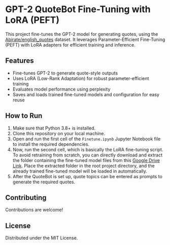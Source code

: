 # GPT-2 QuoteBot Fine-Tuning with LoRA (PEFT)
 
This project fine-tunes the GPT-2 model for generating quotes, using the [Abirate/english_quotes](https://huggingface.co/datasets/Abirate/english_quotes) dataset. It leverages Parameter-Efficient Fine-Tuning (PEFT) with LoRA adapters for efficient training and inference.

## Features

- Fine-tunes GPT-2 to generate quote-style outputs
- Uses LoRA (Low-Rank Adaptation) for robust parameter-efficient training
- Evaluates model performance using perplexity
- Saves and loads trained fine-tuned models and configuration for easy reuse

## How to Run

1. Make sure that Python 3.8+ is installed.
2. Clone this repository on your local machine.
3. Open and run the first cell of the `Finetune.ipynb` Jupyter Notebook file to install the required dependencies.
4. Now, run the second cell, which is basically the LoRA fine-tuning script. To avoid retraining from scratch, you can directly download and extract the folder containing the fine-tuned model files from this [Google Drive Link](https://drive.google.com/file/d/1pq9fib-2soldz8OO7rb_0_JBwKdS3L3n/view?usp=sharing). Place the extracted folder in the root project directory, and the already trained fine-tuned model will be loaded in automatically.
5. After the QuoteBot is set up, quote topics can be entered as prompts to generate the required quotes.

## Contributing

Contributions are welcome!

## License

Distributed under the MIT License. 
